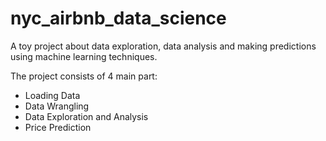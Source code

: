 # nyc_airbnb_data_science
A toy project about data exploration, data analysis and making predictions using machine learning techniques.

The project consists of 4 main part:
  - Loading Data
  - Data Wrangling
  - Data Exploration and Analysis
  - Price Prediction

